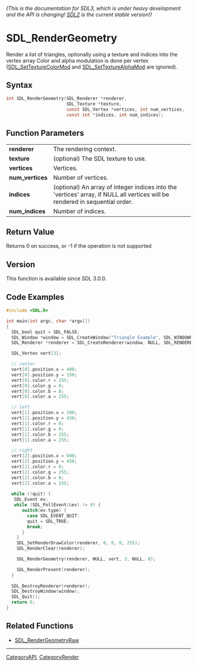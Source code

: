 ###### (This is the documentation for SDL3, which is under heavy development and the API is changing! [SDL2](https://wiki.libsdl.org/SDL2/) is the current stable version!)
# SDL_RenderGeometry

Render a list of triangles, optionally using a texture and indices into the vertex array Color and alpha modulation is done per vertex ([SDL_SetTextureColorMod](SDL_SetTextureColorMod) and [SDL_SetTextureAlphaMod](SDL_SetTextureAlphaMod) are ignored).

## Syntax

```c
int SDL_RenderGeometry(SDL_Renderer *renderer,
                       SDL_Texture *texture,
                       const SDL_Vertex *vertices, int num_vertices,
                       const int *indices, int num_indices);

```

## Function Parameters

|                      |                                                                                                                              |
| -------------------- | ---------------------------------------------------------------------------------------------------------------------------- |
| **renderer**         | The rendering context.                                                                                                       |
| **texture**          | (optional) The SDL texture to use.                                                                                           |
| **vertices**         | Vertices.                                                                                                                    |
| **num_vertices**     | Number of vertices.                                                                                                          |
| **indices**          | (optional) An array of integer indices into the 'vertices' array, if NULL all vertices will be rendered in sequential order. |
| **num_indices**      | Number of indices.                                                                                                           |

## Return Value

Returns 0 on success, or -1 if the operation is not supported

## Version

This function is available since SDL 3.0.0.

## Code Examples

```c
#include <SDL.h>

int main(int argc, char *argv[]) 
{
  SDL_bool quit = SDL_FALSE;
  SDL_Window *window = SDL_CreateWindow("Triangle Example", SDL_WINDOWPOS_CENTERED, SDL_WINDOWPOS_CENTERED, 800, 600, 0);
  SDL_Renderer *renderer = SDL_CreateRenderer(window, NULL, SDL_RENDERER_ACCELERATED);

  SDL_Vertex vert[3];

  // center
  vert[0].position.x = 400;
  vert[0].position.y = 150;
  vert[0].color.r = 255;
  vert[0].color.g = 0;
  vert[0].color.b = 0;
  vert[0].color.a = 255;

  // left
  vert[1].position.x = 200;
  vert[1].position.y = 450;
  vert[1].color.r = 0;
  vert[1].color.g = 0;
  vert[1].color.b = 255;
  vert[1].color.a = 255;

  // right 
  vert[2].position.x = 600;
  vert[2].position.y = 450;
  vert[2].color.r = 0;
  vert[2].color.g = 255;
  vert[2].color.b = 0;
  vert[2].color.a = 255;
 
  while (!quit) {
   SDL_Event ev;
   while (SDL_PollEvent(&ev) != 0) {
      switch(ev.type) {
        case SDL_EVENT_QUIT: 
        quit = SDL_TRUE;
        break;
      }
    }
    SDL_SetRenderDrawColor(renderer, 0, 0, 0, 255);
    SDL_RenderClear(renderer);

    SDL_RenderGeometry(renderer, NULL, vert, 3, NULL, 0);

    SDL_RenderPresent(renderer);
  }
  
  SDL_DestroyRenderer(renderer);
  SDL_DestroyWindow(window);
  SDL_Quit();
  return 0;
}
```

## Related Functions

* [SDL_RenderGeometryRaw](SDL_RenderGeometryRaw)

----
[CategoryAPI](CategoryAPI), [CategoryRender](CategoryRender)



